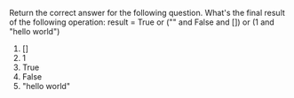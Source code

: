 Return the correct answer for the following question.
What's the final result of the following operation:
result = True or ("" and False and []) or (1 and "hello world")
1. []
2. 1
3. True
4. False
5. "hello world"
